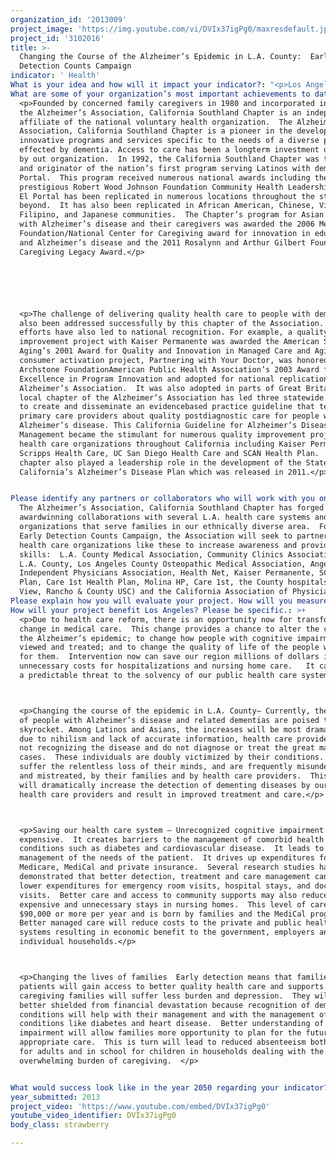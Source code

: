 ```yaml
---
organization_id: '2013009'
project_image: 'https://img.youtube.com/vi/DVIx37igPg0/maxresdefault.jpg'
project_id: '3102016'
title: >-
  Changing the Course of the Alzheimer’s Epidemic in L.A. County:  Early
  Detection Counts Campaign
indicator: ' Health'
What is your idea and how will it impact your indicator?: "<p>Los Angeles County is sorely underprepared for the aging of our region’s population.  The number of older adults in this area is growing dramatically and this has ramifications for our health care system, our families, our schools, and our businesses. Never before have so many lived such long lives.  Over the past 100 years, our society has addressed many root causes of early mortality — infectious diseases like polio and TB have declined dramatically. More recently, we’ve seen a dramatic fall in mortality rates from chronic health conditions such as diabetes, heart disease, and certain cancers. A diagnosis of cancer of AIDS is no longer a death notice.  We’ve learned ways to decrease risk for diabetes and heart disease and to better manage their care.  Now we are seeing the rise of the scourge of the 21st Century, and that is Alzheimer’s disease and related dementias. </p> \n\n\n\n\n\n<p>Currently, in Los Angeles County there are 165,000 people living with Alzheimer’s disease and more with related disorders.  By 2050, this number is expected to triple.  Our region will have more people living with Alzheimer’s disease than the entire current population of the cities of Sacramento or Long Beach.  Due to poorer health care access and rapidly aging populations, the numbers of local Latinos and Asians with cognitive impairment is going to increase even more quickly.  Yet, we know that fewer than 25% of people with Alzheimer’s disease or a related dementia ever get a diagnosis and if a disease isn’t recognized, it cannot be treated.  These conditions are the silent epidemic of the new century.</p>  \n\n\n\n\n\n<p>If this epidemic is not checked and care is not improved, then:</p>\n\n\n<p>*\tCognitive impairment will complicate the care of all other chronic conditions, putting a tremendous financial burden on hospitals, on public programs like Medicare and MediCal and on families.</p>\n\n\n<p>*\tCaregiving families will be forced to make stark sacrifices, financially and emotionally, to care for their loved ones.</p>\n\n\n<p>*\tChildren in these families will not receive the attention and resources they need to thrive as families dedicate time and money to keep impaired loved ones at home.</p>\n\n\n<p>*\tFamilies will be forced to provide complex care on their own as there will be insufficient health care and community care providers to meet the epidemic level of need.</p>\n\n\n\n\n\n<p>However, all is not bleak.  Due to the Affordable Care Act (ACA) there are opportunities to address this emerging epidemic through our reorganized health care system.  This year, for the first time, the federal government has begun to mandate an Annual Wellness Visit for all Americans.  A required part of this medical visit will be a screen for cognitive impairment.  If implemented successfully, this new benefit will result in the systematic and early identification of people with cognitive impairment.  It will also mean that cognitively impaired people will be referred for diagnosis so that reversible forms of dementia can be identified and treated.  For those diagnosed with Alzheimer’s disease or a related condition, it will mean that minimally, their other coexisting conditions (like diabetes and heart disease) will be cared for more appropriately, cutting unnecessary patient suffering, family burden, and health care costs.  As more effective treatments for Alzheimer’s come to market, earlier detection will mean that these treatments reach patients earlier in the disease, when they can have a more significant effect.</p>  \n\n\n\n\n\n<p>To impact the health of Angelenos in this first half of the 21st Century, the Alzheimer’s Association, California Southland Chapter proposes to leverage the new Annual Wellness Visits mandated through the ACA to reach L.A.’s physicians and other health care providers with information and tools about: </p>\n\n\n<p>1.\tHow to screen their patients for cognitive impairment;</p>\n\n\n<p>2.\tHow to manage these conditions both medically and through family support.</p>\n\n\n<p>Collaborating with local health care provider associations and health care organizations, the Association will disseminate a brief onepage document that can be distributed as a centerfold in medical providers’ newsletters, posted on their websites, or distributed by health insurers.  Following up on this written communication, the Alzheimer’s Association will develop a cadre of volunteers to make office calls and visits to reinforce the importance of early detection and emphasize the availability of training and resources to support providers, patients and caregivers.</p>\n\n\n"
What are some of your organization’s most important achievements to date?: >+
  <p>Founded by concerned family caregivers in 1980 and incorporated in 1981,
  the Alzheimer’s Association, California Southland Chapter is an independent
  affiliate of the national voluntary health organization.  The Alzheimer's
  Association, California Southland Chapter is a pioneer in the development of
  innovative programs and services specific to the needs of a diverse population
  effected by dementia. Access to care has been a longterm investment of effort
  by out organization.  In 1992, the California Southland Chapter was the lead
  and originator of the nation’s first program serving Latinos with dementia, El
  Portal.  This program received numerous national awards including the
  prestigious Robert Wood Johnson Foundation Community Health Leadership Award. 
  El Portal has been replicated in numerous locations throughout the state and
  beyond.  It has also been replicated in African American, Chinese, Vietnamese,
  Filipino, and Japanese communities.  The Chapter’s program for Asian Americans
  with Alzheimer’s disease and their caregivers was awarded the 2006 Met Life
  Foundation/National Center for Caregiving award for innovation in education
  and Alzheimer’s disease and the 2011 Rosalynn and Arthur Gilbert Foundation’s
  Caregiving Legacy Award.</p>






  <p>The challenge of delivering quality health care to people with dementia has
  also been addressed successfully by this chapter of the Association. These
  efforts have also led to national recognition. For example, a quality
  improvement project with Kaiser Permanente was awarded the American Society on
  Aging’s 2001 Award for Quality and Innovation in Managed Care and Aging.  Our
  consumer activation project, Partnering with Your Doctor, was honored with the
  Archstone FoundationAmerican Public Health Association’s 2003 Award for
  Excellence in Program Innovation and adopted for national replication by the
  Alzheimer’s Association.  It was also adopted in parts of Great Britain.  The
  local chapter of the Alzheimer’s Association has led three statewide efforts
  to create and disseminate an evidencebased practice guideline that teaches
  primary care providers about quality postdiagnostic care for people with
  Alzheimer’s disease. This California Guideline for Alzheimer’s Disease
  Management became the stimulant for numerous quality improvement projects in
  health care organizations throughout California including Kaiser Permanente,
  Scripps Health Care, UC San Diego Health Care and SCAN Health Plan.  This
  chapter also played a leadership role in the development of the State of
  California’s Alzheimer’s Disease Plan which was released in 2011.</p>


Please identify any partners or collaborators who will work with you on this project.: >-
  The Alzheimer’s Association, California Southland Chapter has forged
  awardwinning collaborations with several L.A. health care systems and with
  organizations that serve families in our ethnically diverse area.  For the
  Early Detection Counts Campaign, the Association will seek to partner with 
  health care organizations like these to increase awareness and provider
  skills:  L.A. County Medical Association, Community Clinics Association of
  L.A. County, Los Angeles County Osteopathic Medical Association, Angeles
  Independent Physicians Association, Health Net, Kaiser Permanente, SCAN Health
  Plan, Care 1st Health Plan, Molina HP, Care 1st, the County hospitals (Olive
  View, Rancho & County USC) and the California Association of Physician Groups.
Please explain how you will evaluate your project. How will you measure success?: "<p>Evaluation of the project will take place on three levels: </p>\n\n\n<p>1.\tFirst there will be a formative evaluation using a virtual focus group of health care providers to provide feedback on the one page document that will be used to educate providers about the Annual Wellness Visit, screening for cognitive impairment, and supports for patients and caregiving families.  This portion of the evaluation will be used to develop the final tool for dissemination.</p>\n\n\n<p>2.\tSecond, there will be a process evaluation to determine whether the numerical goals of the project have been achieved. These include:</p>\n\n\n<p>a.\tPartnership with at least 10 health care associations or organizations for dissemination of the early detection tool.</p>\n\n\n<p>b.\tReaching 80% of all health care professionals in the region through a communication campaign conducted through partnerships with health care associations and organizations.</p>\n\n\n<p>c.\tRecruitment of a corps 10 of volunteers to call or visit provider offices and reinforce campaign messaging,  </p>\n\n\n<p>3.  Third, there will be an evaluation of impact.  A crosssection of the health care providers contacted will be surveyed to determine if they feel better equipped to screen patients for cognitive impairment.</p>\n\n\n"
How will your project benefit Los Angeles? Please be specific.: >+
  <p>Due to health care reform, there is an opportunity now for transformational
  change in medical care.  This change provides a chance to alter the course of
  the Alzheimer’s epidemic; to change how people with cognitive impairment are
  viewed and treated; and to change the quality of life of the people who care
  for them.  Intervention now can save our region millions of dollars in
  unnecessary costs for hospitalizations and nursing home care.   It can remove
  a predictable threat to the solvency of our public health care system.  </p>



  <p>Changing the course of the epidemic in L.A. County— Currently, the numbers
  of people with Alzheimer’s disease and related dementias are poised to
  skyrocket. Among Latinos and Asians, the increases will be most dramatic. Yet,
  due to nihilism and lack of accurate information, health care providers are
  not recognizing the disease and do not diagnose or treat the great majority of
  cases.  These individuals are doubly victimized by their conditions.  They
  suffer the relentless loss of their minds, and are frequently misunderstood
  and mistreated, by their families and by health care providers.  This project
  will dramatically increase the detection of dementing diseases by our region’s
  health care providers and result in improved treatment and care.</p>



  <p>Saving our health care system — Unrecognized cognitive impairment is
  expensive.  It creates barriers to the management of comorbid health
  conditions such as diabetes and cardiovascular disease.  It leads to poor
  management of the needs of the patient.  It drives up expenditures for
  Medicare, MediCal and private insurance.  Several research studies have
  demonstrated that better detection, treatment and care management can lead to
  lower expenditures for emergency room visits, hospital stays, and doctor
  visits.  Better care and access to community supports may also reduce
  expensive and unnecessary stays in nursing homes.  This level of care can cost
  $90,000 or more per year and is born by families and the MediCal program. 
  Better managed care will reduce costs to the private and public health care
  systems resulting in economic benefit to the government, employers and
  individual households.</p>



  <p>Changing the lives of families  Early detection means that families and
  patients will gain access to better quality health care and supports.  L.A.’s
  caregiving families will suffer less burden and depression.  They will be
  better shielded from financial devastation because recognition of dementing
  conditions will help with their management and with the management of comorbid
  conditions like diabetes and heart disease.  Better understanding of cognitive
  impairment will allow families more opportunity to plan for the future and get
  appropriate care.  This is turn will lead to reduced absenteeism both at work
  for adults and in school for children in households dealing with the
  overwhelming burden of caregiving.  </p>


What would success look like in the year 2050 regarding your indicator?: "<p>As a result of an investment in the Early Detection Counts campaign there will be a change in the course of the Alzheimer’s epidemic in Los Angeles County. Our vision is a community in which:</p>\n\n\n<p>*\tIndividuals with cognitive impairment will be screened and if appropriate, sent for a diagnostic workup.</p>\n\n\n<p>*\tAll diagnosed people with a dementing disease will have access to treatment for the disease and high quality management of comorbid illnesses.</p>\n\n\n<p>*\tPeople living with dementia and their families will be connected to community services for support, disease education, and care planning to optimize their lives.</p>\n\n\n<p>*\tPeople living with dementia will receive appropriate communitybased care and not receive inappropriate institutional care in hospitals or nursing homes.</p>\n\n\n<p>*\tMediCal dollars will be preserved rather than squandered inappropriately.</p>\n\n\n"
year_submitted: 2013
project_video: 'https://www.youtube.com/embed/DVIx37igPg0'
youtube_video_identifier: DVIx37igPg0
body_class: strawberry

---
```

